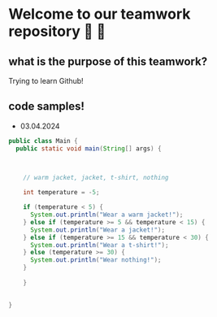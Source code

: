 # Welcome to our teamwork repository 📕 📒

## what is the purpose of this teamwork?

Trying to learn Github!

## code samples!
- 03.04.2024

```java
public class Main {
  public static void main(String[] args) {
    


    // warm jacket, jacket, t-shirt, nothing

    int temperature = -5;

    if (temperature < 5) {
      System.out.println("Wear a warm jacket!");
    } else if (temperature >= 5 && temperature < 15) {
      System.out.println("Wear a jacket!");
    } else if (temperature >= 15 && temperature < 30) {
      System.out.println("Wear a t-shirt!");
    } else (temperature >= 30) {
      System.out.println("Wear nothing!");
    }
   
    }

  
}
```
